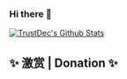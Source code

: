 ### Hi there 👋

<!--
**TrustDec/TrustDec** is a ✨ _special_ ✨ repository because its `README.md` (this file) appears on your GitHub profile.

Here are some ideas to get you started:

- 🔭 I’m currently working on ...
- 🌱 I’m currently learning ...
- 👯 I’m looking to collaborate on ...
- 🤔 I’m looking for help with ...
- 💬 Ask me about ...
- 📫 How to reach me: ...
- 😄 Pronouns: ...
- ⚡ Fun fact: ...
-->
[![TrustDec's Github Stats](https://github-readme-stats.vercel.app/api?username=TrustDec&count_private=true&show_icons=true&theme=Gradient)](https://github.com/anuraghazra/github-readme-stats)

## ✨ 激赏 | Donation ✨
